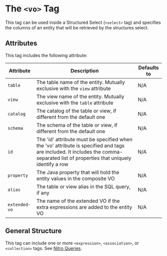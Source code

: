 # The `<vo>` Tag

This tag can be used inside a Structured Select (`<select>` tag) and specifies the columns of an entity that will be retrieved by the 
structures select.


## Attributes

This tag includes the following attribute:

| Attribute | Description | Defaults to |
| -- | -- | -- |
| `table` | The table name of the entity. Mutually exclusive with the `view` attribute | N/A |
| `view` | The view name of the entity. Mutually exclusive with the `table` attribute | N/A |
| `catalog` | The catalog of the table or view, if different from the default one | N/A |
| `schema` | The schema of the table or view, if different from the default one | N/A |
| `id` | The 'id' attribute must be specified when the 'vo' attribute is specified and <expression> tags are included. It includes the comma-separated list of properties that uniquely identify a row | N/A |  
| `property` | The Java property that will hold the entity values in the composite VO | N/A |
| `alias` | The table or view alias in the SQL query, if any | N/A |
| `extended-vo` | The name of the extended VO if the extra expressions are added to the entity VO | N/A |


## General Structure


This tag can include one or more `<expression>`, `<association>`, or `<collection>` tags. See [Nitro Queries](../../nitro/nitro.md).


